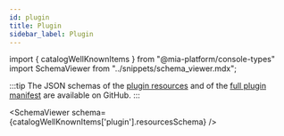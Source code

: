 ```yaml
---
id: plugin
title: Plugin
sidebar_label: Plugin
---
```


import { catalogWellKnownItems } from "@mia-platform/console-types"
import SchemaViewer from "../snippets/schema_viewer.mdx";

:::tip
The JSON schemas of the [plugin resources](https://raw.githubusercontent.com/mia-platform/console-sdk/refs/heads/main/packages/console-types/schemas/catalog/plugin.resources.schema.json) and of the [full plugin manifest](https://raw.githubusercontent.com/mia-platform/console-sdk/refs/heads/main/packages/console-types/schemas/catalog/plugin.manifest.schema.json) are available on GitHub.
:::

<SchemaViewer schema={catalogWellKnownItems['plugin'].resourcesSchema} />
